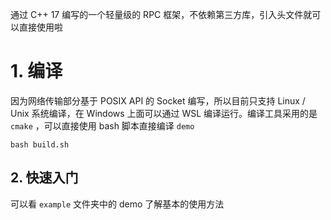 通过 C++ 17 编写的一个轻量级的 RPC 框架，不依赖第三方库，引入头文件就可以直接使用啦

# 1. 编译

因为网络传输部分基于 POSIX  API 的 Socket 编写，所以目前只支持 Linux / Unix 系统编译，在 Windows 上面可以通过 WSL 编译运行。编译工具采用的是 `cmake` ，可以直接使用 bash 脚本直接编译 `demo`

```shell
bash build.sh
```

## 2. 快速入门

可以看 `example` 文件夹中的 demo 了解基本的使用方法

